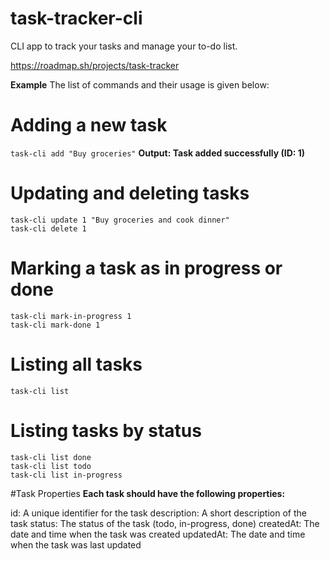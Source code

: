 # task-tracker-cli
CLI app to track your tasks and manage your to-do list.

https://roadmap.sh/projects/task-tracker

**Example**
The list of commands and their usage is given below:

# Adding a new task
```task-cli add "Buy groceries"```
**Output: Task added successfully (ID: 1)**

# Updating and deleting tasks
```
task-cli update 1 "Buy groceries and cook dinner"
task-cli delete 1
```

# Marking a task as in progress or done
```
task-cli mark-in-progress 1
task-cli mark-done 1
```

# Listing all tasks
```
task-cli list
```

# Listing tasks by status
```
task-cli list done
task-cli list todo
task-cli list in-progress
```

#Task Properties
**Each task should have the following properties:**

id: A unique identifier for the task
description: A short description of the task
status: The status of the task (todo, in-progress, done)
createdAt: The date and time when the task was created
updatedAt: The date and time when the task was last updated
